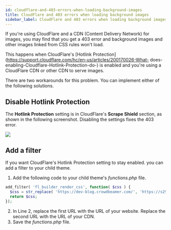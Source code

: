 ```yaml
---
id: cloudflare-and-403-errors-when-loading-background-images
title: CloudFlare and 403 errors when loading background images
sidebar_label: CloudFlare and 403 errors when loading background images
---
```


If you're using CloudFlare and a CDN (Content Delivery Network) for images,
you may find that you get a 403 error and background images and other images
linked from CSS rules won't load.

This happens when CloudFlare's [Hotlink
Protection](https://support.cloudflare.com/hc/en-us/articles/200170026-What-
does-enabling-Cloudflare-Hotlink-Protection-do-) is enabled and you're using a
CloudFlare CDN or other CDN to serve images.

There are two workarounds for this problem. You can implement either of the
following solutions.

## Disable Hotlink Protection

The **Hotlink Protection** setting is in CloudFlare's **Scrape Shield**
section, as shown in the following screenshot. Disabling the settings fixes
the 403 error.

![](/img/troubleshooting-cloudflare-403.png)

## Add a filter

If you want CloudFlare's Hotlink Protection setting to stay enabled. you can
add a filter to your child theme.

1. Add the following code to your child theme's *functions.php* file.

  ```php
  add_filter( 'fl_builder_render_css', function( $css ) {
    $css = str_replace( 'https://dev-blog.crowdbeamer.com/', 'https://s29172.pcdn.co/', $css );
    return $css;
  });
  ```

2. In Line 2, replace the first URL with the URL of your website. Replace the second URL with the URL of your CDN.
3. Save the *functions.php* file.
